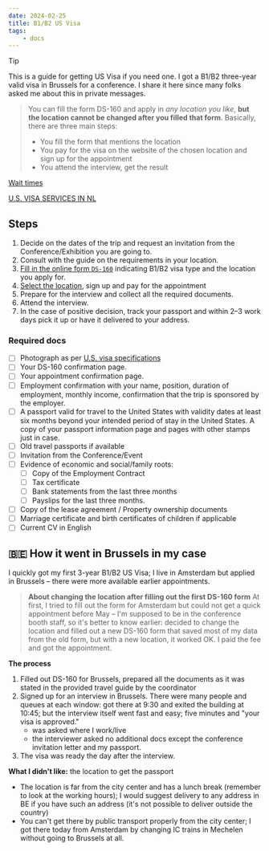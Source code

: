 ```yaml
---
date: 2024-02-25
title: B1/B2 US Visa
tags:
    - docs 
---
```



> [!TIP]
> This is a guide for getting US Visa if you need one. I got a B1/B2 three-year valid visa in Brussels for a conference. I share it here since many folks asked me about this in private messages.

> You can fill the form DS-160 and apply in *any location you like*, **but the location cannot be changed after you filled that form**. Basically, there are three main steps:
> - You fill the form that mentions the location
> - You pay for the visa on the website of the chosen location and sign up for the appointment
> - You attend the interview, get the result

[Wait times](https://travel.state.gov/content/travel/en/us-visas/visa-information-resources/wait-times.html)

[U.S. VISA SERVICES IN NL](https://nl.usembassy.gov/visas/)

## Steps

1. Decide on the dates of the trip and request an invitation from the Conference/Exhibition you are going to.
2. Consult with the guide on the requirements in your location.
3. [Fill in the online form `DS-160`](https://ceac.state.gov/genniv/) indicating B1/B2 visa type and the location you apply for.
4. [Select the location](https://ais.usvisa-info.com/en-us/countries_list/niv), sign up and pay for the appointment
5. Prepare for the interview and collect all the required documents.
6. Attend the interview.
7. In the case of positive decision, track your passport and within 2–3 work days pick it up or have it delivered to your address.

### Required docs

- [ ] Photograph as per [U.S. visa specifications](https://travel.state.gov/content/travel/en/us-visas/visa-information-resources/photos.html)
- [ ] Your DS-160 confirmation page.
- [ ] Your appointment confirmation page.
- [ ] Employment confirmation with your name, position, duration of employment, monthly income, confirmation that the trip is sponsored by the employer.
- [ ] A passport valid for travel to the United States with validity dates at least six months beyond your intended period of stay in the United States. A copy of your passport information page and pages with other stamps just in case.
- [ ] Old travel passports if available
- [ ] Invitation from the Conference/Event
- [ ] Evidence of economic and social/family roots:
    - [ ] Copy of the Employment Contract
    - [ ] Tax certificate
    - [ ] Bank statements from the last three months
    - [ ] Payslips for the last three months.
- [ ] Copy of the lease agreement / Property ownership documents
- [ ] Marriage certificate and birth certificates of children if applicable
- [ ] Current CV in English

## 🇧🇪 How it went in Brussels in my case

I quickly got my first 3-year B1/B2 US Visa; I live in Amsterdam but applied in Brussels – there were more available earlier appointments.

> **About changing the location after filling out the first DS-160 form**
> At first, I tried to fill out the form for Amsterdam but could not get a quick appointment before May – I'm supposed to be in the conference booth staff, so it's better to know earlier: decided to change the location and filled out a new DS-160 form that saved most of my data from the old form, but with a new location, it worked OK. I paid the fee and got the appointment.

**The process**

1. Filled out DS-160 for Brussels, prepared all the documents as it was stated in the provided travel guide by the coordinator
2. Signed up for an interview in Brussels. There were many people and queues at each window: got there at 9:30 and exited the building at 10:45; but the interview itself went fast and easy; five minutes and "your visa is approved."
    - was asked where I work/live 
    - the interviewer asked no additional docs except the conference invitation letter and my passport.
3. The visa was ready the day after the interview.

**What I didn't like:** the location to get the passport

- The location is far from the city center and has a lunch break (remember to look at the working hours); I would suggest delivery to any address in BE if you have such an address (it's not possible to deliver outside the country)
- You can't get there by public transport properly from the city center; I got there today from Amsterdam by changing IC trains in Mechelen without going to Brussels at all.

